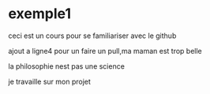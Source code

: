 # exemple1
ceci est un cours pour se familiariser avec le github

ajout a ligne4 pour un faire un pull,ma maman est trop belle

la philosophie nest pas une science

je travaille sur mon projet
